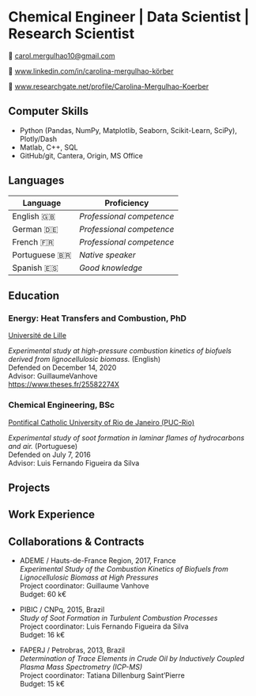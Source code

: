 # Chemical Engineer | Data Scientist | Research Scientist

:e-mail: carol.mergulhao10@gmail.com

:briefcase: www.linkedin.com/in/carolina-mergulhao-körber

:microscope: www.researchgate.net/profile/Carolina-Mergulhao-Koerber

## Computer Skills

- Python (Pandas, NumPy, Matplotlib, Seaborn, Scikit-Learn, SciPy), Plotly/Dash
- Matlab, C++, SQL
- GitHub/git, Cantera, Origin, MS Office

## Languages 

| Language         | Proficiency                |
|------------------|----------------------------|
| English :gb:     | *Professional competence*  |
| German :de:      | *Professional competence*  |
| French :fr:      | *Professional competence*  |
| Portuguese 🇧🇷    | *Native speaker*           |
| Spanish :es:     | *Good knowledge*           |


## Education

### Energy: Heat Transfers and Combustion, PhD

[Université de Lille](https://www.univ-lille.fr)

*Experimental study at high-pressure combustion kinetics of biofuels derived from lignocellulosic biomass.* (English)
<br>
Defended on December 14, 2020
<br>
Advisor: GuillaumeVanhove
<br>
https://www.theses.fr/25582274X


### Chemical Engineering, BSc

[Pontifical Catholic University of Rio de Janeiro (PUC-Rio)](http://www.puc-rio.br/english/)

*Experimental study of soot formation in laminar flames of hydrocarbons and air.* (Portuguese)
<br>
Defended on July 7, 2016
<br>
Advisor: Luis Fernando Figueira da Silva


## Projects

## Work Experience

## Collaborations & Contracts

- ADEME / Hauts-de-France Region, 2017, France    
  *Experimental Study of the Combustion Kinetics of Biofuels from Lignocellulosic Biomass at High Pressures*  
  Project coordinator: Guillaume Vanhove  
  Budget: 60 k€


- PIBIC / CNPq, 2015, Brazil  
  *Study of Soot Formation in Turbulent Combustion Processes*  
  Project coordinator: Luis Fernando Figueira da Silva  
  Budget: 16 k€
 
- FAPERJ / Petrobras, 2013, Brazil  
  *Determination of Trace Elements in Crude Oil by Inductively Coupled Plasma Mass Spectrometry (ICP-MS)*  
  Project coordinator: Tatiana Dillenburg Saint’Pierre  
  Budget: 15 k€


